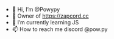 - 👋 Hi, I’m @Powypy
- 👀 Owner of https://zapcord.cc
- 🌱 I’m currently learning JS
- 📫 How to reach me discord @pow.py


